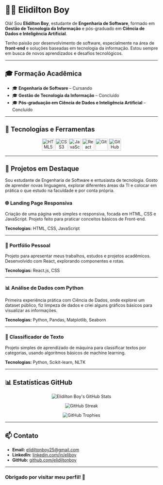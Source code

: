 # 👨‍💻 Elidilton Boy

Olá! Sou **Elidilton Boy**, estudante de **Engenharia de Software**, formado em **Gestão de Tecnologia da Informação** e pós-graduado em **Ciência de Dados e Inteligência Artificial**.

Tenho paixão por desenvolvimento de software, especialmente na área de **front-end** e soluções baseadas em tecnologia da informação. Estou sempre em busca de novos aprendizados e desafios tecnológicos.

---

## 🎓 Formação Acadêmica

- 🎓 **Engenharia de Software** – Cursando  
- 🎓 **Gestão de Tecnologia da Informação** – Concluído  
- 🎓 **Pós-graduação em Ciência de Dados e Inteligência Artificial** – Concluído  

---




## 🚀 Tecnologias e Ferramentas

<div align="center">

<img alt="HTML5" src="https://img.shields.io/badge/HTML5-E34F26?style=for-the-badge&logo=html5&logoColor=white" height="40" />
<img alt="CSS3" src="https://img.shields.io/badge/CSS3-1572B6?style=for-the-badge&logo=css3&logoColor=white" height="40" />
<img alt="JavaScript" src="https://img.shields.io/badge/JavaScript-F7DF1E?style=for-the-badge&logo=javascript&logoColor=black" height="40" />
<img alt="React" src="https://img.shields.io/badge/React-61DAFB?style=for-the-badge&logo=react&logoColor=black" height="40" />
<img alt="Git" src="https://img.shields.io/badge/Git-F05032?style=for-the-badge&logo=git&logoColor=white" height="40" />
<img alt="GitHub" src="https://img.shields.io/badge/GitHub-181717?style=for-the-badge&logo=github&logoColor=white" height="40" />

</div>


---

## 🚩 Projetos em Destaque

Sou estudante de Engenharia de Software e entusiasta de tecnologia. Gosto de aprender novas linguagens, explorar diferentes áreas da TI e colocar em prática o que estudo na faculdade e por conta própria.

### 🌐 Landing Page Responsiva
Criação de uma página web simples e responsiva, focada em HTML, CSS e JavaScript. Projeto feito para praticar conceitos básicos de Front-end.

**Tecnologias:** HTML, CSS, JavaScript

---

### 🎨 Portfólio Pessoal
Projeto para apresentar meus trabalhos, estudos e projetos acadêmicos. Desenvolvido com React, explorando componentes e rotas.

**Tecnologias:** React.js, CSS

---

### 📊 Análise de Dados com Python
Primeira experiência prática com Ciência de Dados, onde explorei um dataset público, fiz limpeza de dados e criei alguns gráficos básicos para visualizar as informações.

**Tecnologias:** Python, Pandas, Matplotlib, Seaborn

---

### 🤖 Classificador de Texto
Projeto simples de aprendizado de máquina para classificar textos por categorias, usando algoritmos básicos de machine learning.

**Tecnologias:** Python, Scikit-learn, NLTK

---

## 📊 Estatísticas GitHub

<div align="center">

![Elidilton Boy's GitHub Stats](https://github-readme-stats.vercel.app/api?username=elidiltonboy&show_icons=true&theme=tokyonight&count_private=true&hide_title=true)

![GitHub Streak](https://github-readme-streak-stats.herokuapp.com/?user=elidiltonboy&theme=tokyonight&hide_border=true)

![GitHub Trophies](https://github-profile-trophy.vercel.app/?username=elidiltonboy&theme=tokyonight&no-frame=true&no-bg=true&margin-w=15)

</div>

---

## 📫 Contato

- **Email:** elidiltonboy25@gmail.com  
- **LinkedIn:** [linkedin.com/in/eliboy](https://www.linkedin.com/in/elidiltonboy)  
- **GitHub:** [github.com/elidiltonboy](https://github.com/elidiltonboy)  

---

### Obrigado por visitar meu perfil! 🚀

